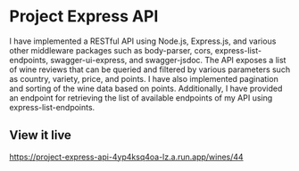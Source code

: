 # Project Express API

I have implemented a RESTful API using Node.js, Express.js, and various other middleware packages such as body-parser, cors, express-list-endpoints, swagger-ui-express, and swagger-jsdoc. The API exposes a list of wine reviews that can be queried and filtered by various parameters such as country, variety, price, and points. I have also implemented pagination and sorting of the wine data based on points. Additionally, I have provided an endpoint for retrieving the list of available endpoints of my API using express-list-endpoints.

## View it live

https://project-express-api-4yp4ksq4oa-lz.a.run.app/wines/44
